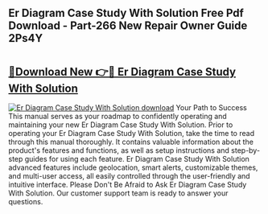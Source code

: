 ## Er Diagram Case Study With Solution Free Pdf Download - Part-266 New Repair Owner Guide 2Ps4Y

# <h2><a href="http://dfh8n7v.blite.top/?on=Er+Diagram+Case+Study+With+Solution">🔗Download New 👉🔴 Er Diagram Case Study With Solution</a></h2>

[![Er Diagram Case Study With Solution download](https://i.imgur.com/lujVjoI.png)](http://dfh8n7v.blite.top/?on=Er+Diagram+Case+Study+With+Solution)
Your Path to Success This manual serves as your roadmap to confidently operating and maintaining your new Er Diagram Case Study With Solution. Prior to operating your Er Diagram Case Study With Solution, take the time to read through this manual thoroughly. It contains valuable information about the product's features and functions, as well as setup instructions and step-by-step guides for using each feature. Er Diagram Case Study With Solution advanced features include geolocation, smart alerts, customizable themes, and multi-user access, all easily controlled through the user-friendly and intuitive interface. Please Don't Be Afraid to Ask Er Diagram Case Study With Solution. Our customer support team is ready to answer your questions.
